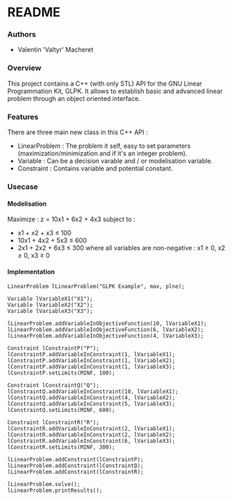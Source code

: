 # README #

### Authors ###

* Valentin 'Valtyr' Macheret

### Overview ###

This project contains a C++ (with only STL) API for the GNU Linear Programmation Kit, GLPK.
It allows to establish basic and advanced linear problem through an object oriented interface.

### Features ###

There are three main new class in this C++ API :
* LinearProblem : The problem it self, easy to set parameters (maximization/minimization and if it's an integer problem).
* Variable : Can be a decision varable and / or modelisation variable.
* Constraint : Contains variable and potential constant.

### Usecase ###

#### Modelisation ####

Maximize : z = 10x1 + 6x2 + 4x3
subject to :
* x1 + x2 + x3 ≤ 100
* 10x1 + 4x2 + 5x3 ≤ 600
* 2x1 + 2x2 + 6x3 ≤ 300
where all variables are non-negative : x1 ≥ 0, x2 ≥ 0, x3 ≥ 0

#### Implementation ####

	LinearProblem lLinearProblem("GLPK Example", max, plne);

	Variable lVariableX1("X1");
	Variable lVariableX2("X2");
	Variable lVariableX3("X3");

	lLinearProblem.addVariableInObjectiveFunction(10, lVariableX1);
	lLinearProblem.addVariableInObjectiveFunction(6, lVariableX2);
	lLinearProblem.addVariableInObjectiveFunction(4, lVariableX3);

	Constraint lConstraintP("P");
	lConstraintP.addVariableInConstraint(1, lVariableX1);
	lConstraintP.addVariableInConstraint(1, lVariableX2);
	lConstraintP.addVariableInConstraint(1, lVariableX3);
	lConstraintP.setLimits(MINF, 100);

	Constraint lConstraintQ("Q");
	lConstraintQ.addVariableInConstraint(10, lVariableX1);
	lConstraintQ.addVariableInConstraint(4, lVariableX2);
	lConstraintQ.addVariableInConstraint(5, lVariableX3);
	lConstraintQ.setLimits(MINF, 600);

	Constraint lConstraintR("R");
	lConstraintR.addVariableInConstraint(2, lVariableX1);
	lConstraintR.addVariableInConstraint(2, lVariableX2);
	lConstraintR.addVariableInConstraint(6, lVariableX3);
	lConstraintR.setLimits(MINF, 300);

	lLinearProblem.addConstraint(lConstraintP);
	lLinearProblem.addConstraint(lConstraintQ);
	lLinearProblem.addConstraint(lConstraintR);

	lLinearProblem.solve();
	lLinearProblem.printResults();